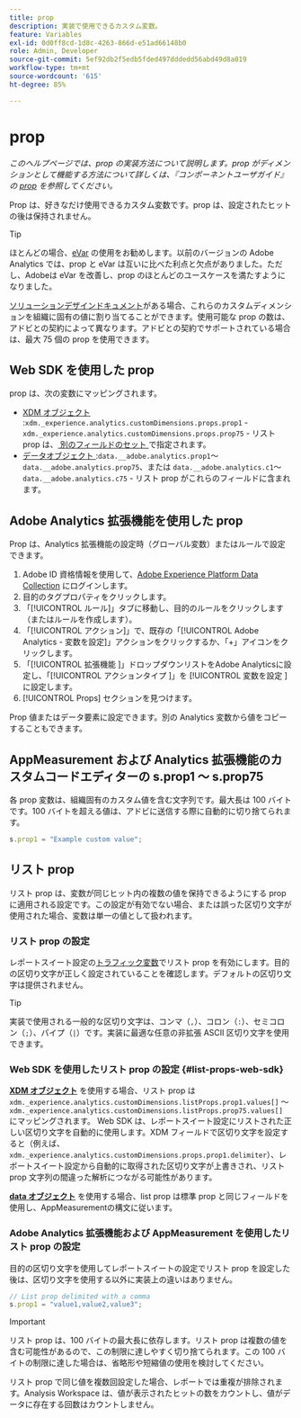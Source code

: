 ```yaml
---
title: prop
description: 実装で使用できるカスタム変数。
feature: Variables
exl-id: 0d0ff8cd-1d8c-4263-866d-e51ad66148b0
role: Admin, Developer
source-git-commit: 5ef92db2f5edb5fded497dddedd56abd49d8a019
workflow-type: tm+mt
source-wordcount: '615'
ht-degree: 85%

---
```


# prop

*このヘルプページでは、prop の実装方法について説明します。prop がディメンションとして機能する方法について詳しくは、『コンポーネントユーザガイド』の [prop](/help/components/dimensions/prop.md) を参照してください。*

Prop は、好きなだけ使用できるカスタム変数です。prop は、設定されたヒットの後は保持されません。

>[!TIP]
>
>ほとんどの場合、[eVar](evar.md) の使用をお勧めします。以前のバージョンの Adobe Analytics では、prop と eVar は互いに比べた利点と欠点がありました。ただし、Adobeは eVar を改善し、prop のほとんどのユースケースを満たすようになりました。

[ソリューションデザインドキュメント](/help/implement/prepare/solution-design.md)がある場合、これらのカスタムディメンションを組織に固有の値に割り当てることができます。使用可能な prop の数は、アドビとの契約によって異なります。アドビとの契約でサポートされている場合は、最大 75 個の prop を使用できます。

## Web SDK を使用した prop

prop は、次の変数にマッピングされます。

* [XDM オブジェクト ](/help/implement/aep-edge/xdm-var-mapping.md):`xdm._experience.analytics.customDimensions.props.prop1` - `xdm._experience.analytics.customDimensions.props.prop75` - リスト prop は、[ 別のフィールドのセット ](#list-props-web-sdk) で指定されます。
* [ データオブジェクト ](/help/implement/aep-edge/data-var-mapping.md):`data.__adobe.analytics.prop1`～`data.__adobe.analytics.prop75`、または `data.__adobe.analytics.c1`～`data.__adobe.analytics.c75` - リスト prop がこれらのフィールドに含まれます。

## Adobe Analytics 拡張機能を使用した prop

Prop は、Analytics 拡張機能の設定時（グローバル変数）またはルールで設定できます。

1. Adobe ID 資格情報を使用して、[Adobe Experience Platform Data Collection](https://experience.adobe.com/data-collection) にログインします。
2. 目的のタグプロパティをクリックします。
3. 「[!UICONTROL ルール]」タブに移動し、目的のルールをクリックします（またはルールを作成します）。
4. 「[!UICONTROL アクション]」で、既存の「[!UICONTROL Adobe Analytics - 変数を設定]」アクションをクリックするか、「+」アイコンをクリックします。
5. 「[!UICONTROL  拡張機能 ]」ドロップダウンリストをAdobe Analyticsに設定し、「[!UICONTROL  アクションタイプ ]」を [!UICONTROL  変数を設定 ] に設定します。
6. [!UICONTROL Props] セクションを見つけます。

Prop 値またはデータ要素に設定できます。別の Analytics 変数から値をコピーすることもできます。

## AppMeasurement および Analytics 拡張機能のカスタムコードエディターの s.prop1 ～ s.prop75

各 prop 変数は、組織固有のカスタム値を含む文字列です。最大長は 100 バイトです。100 バイトを超える値は、アドビに送信する際に自動的に切り捨てられます。

```js
s.prop1 = "Example custom value";
```

## リスト prop

リスト prop は、変数が同じヒット内の複数の値を保持できるようにする prop に適用される設定です。この設定が有効でない場合、または誤った区切り文字が使用された場合、変数は単一の値として扱われます。

### リスト prop の設定

レポートスイート設定の[トラフィック変数](/help/admin/admin/c-manage-report-suites/c-edit-report-suites/c-traffic-variables/traffic-var.md)でリスト prop を有効にします。目的の区切り文字が正しく設定されていることを確認します。デフォルトの区切り文字は提供されません。

>[!TIP]
>
> 実装で使用される一般的な区切り文字は、コンマ（`,`）、コロン（`:`）、セミコロン（`;`）、パイプ（`|`）です。実装に最適な任意の非拡張 ASCII 区切り文字を使用できます。

### Web SDK を使用したリスト prop の設定 {#list-props-web-sdk}

[**XDM オブジェクト**](/help/implement/aep-edge/xdm-var-mapping.md) を使用する場合、リスト prop は `xdm._experience.analytics.customDimensions.listProps.prop1.values[]` ～ `xdm._experience.analytics.customDimensions.listProps.prop75.values[]` にマッピングされます。 Web SDK は、レポートスイート設定にリストされた正しい区切り文字を自動的に使用します。XDM フィールドで区切り文字を設定すると（例えば、`xdm._experience.analytics.customDimensions.props.prop1.delimiter`）、レポートスイート設定から自動的に取得された区切り文字が上書きされ、リスト prop 文字列の間違った解析につながる可能性があります。

[**data オブジェクト**](/help/implement/aep-edge/data-var-mapping.md) を使用する場合、list prop は標準 prop と同じフィールドを使用し、AppMeasurementの構文に従います。

### Adobe Analytics 拡張機能および AppMeasurement を使用したリスト prop の設定

目的の区切り文字を使用してレポートスイートの設定でリスト prop を設定した後は、区切り文字を使用する以外に実装上の違いはありません。

```js
// List prop delimited with a comma
s.prop1 = "value1,value2,value3";
```

>[!IMPORTANT]
>
> リスト prop は、100 バイトの最大長に依存します。リスト prop は複数の値を含む可能性があるので、この制限に達しやすく切り捨てられます。この 100 バイトの制限に達した場合は、省略形や短縮値の使用を検討してください。

リスト prop で同じ値を複数回設定した場合、レポートでは重複が排除されます。Analysis Workspace は、値が表示されたヒットの数をカウントし、値がデータに存在する回数はカウントしません。
